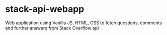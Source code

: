 # stack-api-webapp
Web application using Vanilla JS, HTML, CSS to fetch questions, comments and further answers from Stack Overflow api
